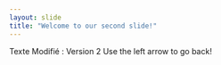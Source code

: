 ```yaml
---
layout: slide
title: "Welcome to our second slide!"
---
```

Texte Modifié : Version 2
Use the left arrow to go back!
